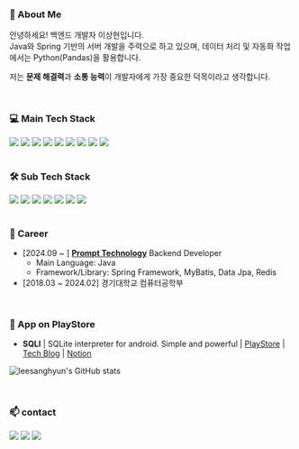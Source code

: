 
### 🚀 About Me
안녕하세요! 백엔드 개발자 이상현입니다.  
Java와 Spring 기반의 서버 개발을 주력으로 하고 있으며, 데이터 처리 및 자동화 작업에서는 Python(Pandas)을 활용합니다.

저는 **문제 해결력**과 **소통 능력**이 개발자에게 가장 중요한 덕목이라고 생각합니다.  

</br>

### 💻 Main Tech Stack 
<div>
  <img src="https://img.shields.io/badge/Java-007396?style=flat&logo=OpenJDK&logoColor=white"/>
  <img src="https://img.shields.io/badge/Spring Boot-6DB33F?style=flat&logo=SpringBoot&logoColor=white"/>
  <img src="https://img.shields.io/badge/Spring Data JPA-59666C?style=flat&logo=Hibernate&logoColor=white"/>
  <img src="https://img.shields.io/badge/MyBatis-000000?style=flat&logo=MyBatis&logoColor=white"/>
  <img src="https://img.shields.io/badge/Redis-DC382D?style=flat&logo=Redis&logoColor=white"/>
  <img src="https://img.shields.io/badge/MariaDB-003545?style=flat&logo=MariaDB&logoColor=white"/>
  <img src="https://img.shields.io/badge/Oracle-F80000?style=flat&logo=Oracle&logoColor=white"/>
  <img src="https://img.shields.io/badge/JUnit5-25A162?style=flat&logo=JUnit5&logoColor=white"/>
  <img src="https://img.shields.io/badge/Flyway-CC0200?style=flat&logo=Flyway&logoColor=white"/>
  <br/><br/>
</div>

### 🛠 Sub Tech Stack
<div>
  <img src="https://img.shields.io/badge/Kotlin-7F52FF?style=flat&logo=Kotlin&logoColor=white">
  <img src="https://img.shields.io/badge/Android-34A853?style=flat&logo=Android&logoColor=white">
  <img src="https://img.shields.io/badge/Jetpack Compose-4285F4?style=flat&logo=JetpackCompose&logoColor=white">
  <img src="https://img.shields.io/badge/SQLite-003B57?style=flat&logo=SQLite&logoColor=white">
  <img src="https://img.shields.io/badge/Python-3776AB?style=flat&logo=Python&logoColor=white">
  <img src="https://img.shields.io/badge/Pandas-150458?style=flat&logo=pandas&logoColor=white">
  <img src="https://img.shields.io/badge/GitHub Actions-2088FF?style=flat&logo=GitHubActions&logoColor=white">
  <br/><br/>
</div>

### 💼 Career

+ [2024.09 ~ ] <a href="https://www.promptech.co.kr/" target="_blank"><b>Prompt Technology</b></a> Backend Developer
  - Main Language: Java
  - Framework/Library: Spring Framework, MyBatis, Data Jpa, Redis
+ [2018.03 ~ 2024.02] 경기대학교 컴퓨터공학부
  
</br>

### 🚀 App on PlayStore

* **SQLI** | SQLite interpreter for android. Simple and powerful | [PlayStore](https://play.google.com/store/apps/details?id=com.csapp.sqli&hl=en&gl=US) | [Tech Blog](https://velog.io/@nter-developer/series/SQLI) | [Notion](https://www.notion.so/561abc1a3bf6421aaaa2d88c04318b29?v=343e3eaf58234761866970b5be9b59f6)


![leesanghyun's GitHub stats](https://github-readme-stats.vercel.app/api?username=dev-ant&show_icons=true&theme=dark)

<br>


### 📫 contact</h4>
 
  <a href="https://velog.io/@nter-developer/posts" target="_blank"><img src="https://img.shields.io/badge/velog-black?style=flat-square&logo=velog&logoColor=white"/></a>
  <a href="https://www.instagram.com/san0._.hyun/" target="_blank"><img src="https://img.shields.io/badge/instagram-black?style=flat-square&logo=Instagram&logoColor=white"/></a>
  <img src="https://img.shields.io/badge/nterdev@naver.com-black?style=flat-square&logo=gmail&logoColor=white"/></a>
